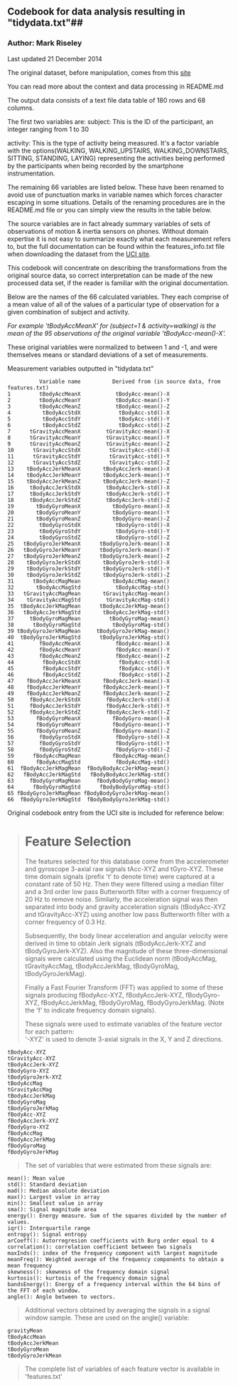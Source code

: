 ## Codebook for data analysis resulting in "tidydata.txt"##
### Author: Mark Riseley ###

Last updated 21 December 2014

The original dataset, before manipulation, comes from this [site](http://archive.ics.uci.edu/ml/datasets/Human+Activity+Recognition+Using+Smartphones#)

You can read more about the context and data processing in README.md

The output data consists of a text file data table of 180 rows and 68 columns.

The first two variables are:
subject: This is the ID of the participant, an integer ranging from 1 to 30

activity: This is the type of activity being measured. It's a factor variable with the options(WALKING, WALKING\_UPSTAIRS, WALKING\_DOWNSTAIRS, SITTING, STANDING, LAYING) representing the activities being performed by the participants when being recorded by the smartphone instrumentation.

The remaining 66 variables are listed below. These have been renamed to avoid use of punctuation marks in variable names which forces character escaping in some situations. Details of the renaming procedures are in the README.md file or you can simply view the results in the table below.

The source variables are in fact already summary variables of sets of observations of motion & inertia sensors on phones. Without domain expertise it is not easy to summarize exactly what each measurement refers to, but the full documentation can be found within the features_info.txt file when downloading the dataset from the [UCI site](http://archive.ics.uci.edu/ml/machine-learning-databases/00240/UCI%20HAR%20Dataset.zip).

This codebook will concentrate on describing the transformations from the original source data, so correct interpretation can be made of the new processed data set, if the reader is familiar with the original documentation.

Below are the names of the 66 calculated variables. They each comprise of a mean value of all of the values of a particular type of observation for a given combination of subject and activity.

*For example 'tBodyAccMeanX' for (subject=1 & activity=walking) is the mean of the 95 observations of the original variable 'tBodyAcc-mean()-X'.*

These original variables were normalized to between 1 and -1, and were themselves means or standard deviations of a set of measurements.

Measurement variables outputted in "tidydata.txt"

    	  	  Variable name          Derived from (in source data, from features.txt)
	1         tBodyAccMeanX           tBodyAcc-mean()-X
	2         tBodyAccMeanY           tBodyAcc-mean()-Y
	3         tBodyAccMeanZ           tBodyAcc-mean()-Z
	4          tBodyAccStdX            tBodyAcc-std()-X
	5          tBodyAccStdY            tBodyAcc-std()-Y
	6          tBodyAccStdZ            tBodyAcc-std()-Z
	7      tGravityAccMeanX        tGravityAcc-mean()-X
	8      tGravityAccMeanY        tGravityAcc-mean()-Y
	9      tGravityAccMeanZ        tGravityAcc-mean()-Z
	10      tGravityAccStdX         tGravityAcc-std()-X
	11      tGravityAccStdY         tGravityAcc-std()-Y
	12      tGravityAccStdZ         tGravityAcc-std()-Z
	13    tBodyAccJerkMeanX       tBodyAccJerk-mean()-X
	14    tBodyAccJerkMeanY       tBodyAccJerk-mean()-Y
	15    tBodyAccJerkMeanZ       tBodyAccJerk-mean()-Z
	16     tBodyAccJerkStdX        tBodyAccJerk-std()-X
	17     tBodyAccJerkStdY        tBodyAccJerk-std()-Y
	18     tBodyAccJerkStdZ        tBodyAccJerk-std()-Z
	19       tBodyGyroMeanX          tBodyGyro-mean()-X
	20       tBodyGyroMeanY          tBodyGyro-mean()-Y
	21       tBodyGyroMeanZ          tBodyGyro-mean()-Z
	22        tBodyGyroStdX           tBodyGyro-std()-X
	23        tBodyGyroStdY           tBodyGyro-std()-Y
	24        tBodyGyroStdZ           tBodyGyro-std()-Z
	25   tBodyGyroJerkMeanX      tBodyGyroJerk-mean()-X
	26   tBodyGyroJerkMeanY      tBodyGyroJerk-mean()-Y
	27   tBodyGyroJerkMeanZ      tBodyGyroJerk-mean()-Z
	28    tBodyGyroJerkStdX       tBodyGyroJerk-std()-X
	29    tBodyGyroJerkStdY       tBodyGyroJerk-std()-Y
	30    tBodyGyroJerkStdZ       tBodyGyroJerk-std()-Z
	31      tBodyAccMagMean          tBodyAccMag-mean()
	32       tBodyAccMagStd           tBodyAccMag-std()
	33   tGravityAccMagMean       tGravityAccMag-mean()
	34    tGravityAccMagStd        tGravityAccMag-std()
	35  tBodyAccJerkMagMean      tBodyAccJerkMag-mean()
	36   tBodyAccJerkMagStd       tBodyAccJerkMag-std()
	37     tBodyGyroMagMean         tBodyGyroMag-mean()
	38      tBodyGyroMagStd          tBodyGyroMag-std()
	39 tBodyGyroJerkMagMean     tBodyGyroJerkMag-mean()
	40  tBodyGyroJerkMagStd      tBodyGyroJerkMag-std()
	41        fBodyAccMeanX           fBodyAcc-mean()-X
	42        fBodyAccMeanY           fBodyAcc-mean()-Y
	43        fBodyAccMeanZ           fBodyAcc-mean()-Z
	44         fBodyAccStdX            fBodyAcc-std()-X
	45         fBodyAccStdY            fBodyAcc-std()-Y
	46         fBodyAccStdZ            fBodyAcc-std()-Z
	47    fBodyAccJerkMeanX       fBodyAccJerk-mean()-X
	48    fBodyAccJerkMeanY       fBodyAccJerk-mean()-Y
	49    fBodyAccJerkMeanZ       fBodyAccJerk-mean()-Z
	50     fBodyAccJerkStdX        fBodyAccJerk-std()-X
	51     fBodyAccJerkStdY        fBodyAccJerk-std()-Y
	52     fBodyAccJerkStdZ        fBodyAccJerk-std()-Z
	53       fBodyGyroMeanX          fBodyGyro-mean()-X
	54       fBodyGyroMeanY          fBodyGyro-mean()-Y
	55       fBodyGyroMeanZ          fBodyGyro-mean()-Z
	56        fBodyGyroStdX           fBodyGyro-std()-X
	57        fBodyGyroStdY           fBodyGyro-std()-Y
	58        fBodyGyroStdZ           fBodyGyro-std()-Z
	59      fBodyAccMagMean          fBodyAccMag-mean()
	60       fBodyAccMagStd           fBodyAccMag-std()
	61  fBodyAccJerkMagMean  fBodyBodyAccJerkMag-mean()
	62   fBodyAccJerkMagStd   fBodyBodyAccJerkMag-std()
	63     fBodyGyroMagMean     fBodyBodyGyroMag-mean()
	64      fBodyGyroMagStd      fBodyBodyGyroMag-std()
	65 fBodyGyroJerkMagMean fBodyBodyGyroJerkMag-mean()
	66  fBodyGyroJerkMagStd  fBodyBodyGyroJerkMag-std()


Original codebook entry from the UCI site is included for reference below:

>Feature Selection 
>=================
>
>The features selected for this database come from the accelerometer and gyroscope 3-axial raw signals tAcc-XYZ and tGyro-XYZ. These time domain signals (prefix 't' to denote time) were captured at a constant rate of 50 Hz. Then they were filtered using a median filter and a 3rd order low pass Butterworth filter with a corner frequency of 20 Hz to remove noise. Similarly, the acceleration signal was then separated into body and gravity acceleration signals (tBodyAcc-XYZ and tGravityAcc-XYZ) using another low pass Butterworth filter with a corner frequency of 0.3 Hz. 
>
>Subsequently, the body linear acceleration and angular velocity were derived in time to obtain Jerk signals (tBodyAccJerk-XYZ and tBodyGyroJerk-XYZ). Also the magnitude of these three-dimensional signals were calculated using the Euclidean norm (tBodyAccMag, tGravityAccMag, tBodyAccJerkMag, tBodyGyroMag, tBodyGyroJerkMag). 
>
>Finally a Fast Fourier Transform (FFT) was applied to some of these signals producing fBodyAcc-XYZ, fBodyAccJerk-XYZ, fBodyGyro-XYZ, fBodyAccJerkMag, fBodyGyroMag, fBodyGyroJerkMag. (Note the 'f' to indicate frequency domain signals). 
>
>These signals were used to estimate variables of the feature vector for each pattern:  
>'-XYZ' is used to denote 3-axial signals in the X, Y and Z directions.
>
	tBodyAcc-XYZ
	tGravityAcc-XYZ
	tBodyAccJerk-XYZ
	tBodyGyro-XYZ
	tBodyGyroJerk-XYZ
	tBodyAccMag
	tGravityAccMag
	tBodyAccJerkMag
	tBodyGyroMag
	tBodyGyroJerkMag
	fBodyAcc-XYZ
	fBodyAccJerk-XYZ
	fBodyGyro-XYZ
	fBodyAccMag
	fBodyAccJerkMag
	fBodyGyroMag
	fBodyGyroJerkMag

>The set of variables that were estimated from these signals are: 
>
	mean(): Mean value
	std(): Standard deviation
	mad(): Median absolute deviation 
	max(): Largest value in array
	min(): Smallest value in array
	sma(): Signal magnitude area
	energy(): Energy measure. Sum of the squares divided by the number of values. 
	iqr(): Interquartile range 
	entropy(): Signal entropy
	arCoeff(): Autorregresion coefficients with Burg order equal to 4
	correlation(): correlation coefficient between two signals
	maxInds(): index of the frequency component with largest magnitude
	meanFreq(): Weighted average of the frequency components to obtain a mean frequency
	skewness(): skewness of the frequency domain signal 
	kurtosis(): kurtosis of the frequency domain signal 
	bandsEnergy(): Energy of a frequency interval within the 64 bins of the FFT of each window.
	angle(): Angle between to vectors.
>
>Additional vectors obtained by averaging the signals in a signal window sample. These are used on the angle() variable:
>
	gravityMean
	tBodyAccMean
	tBodyAccJerkMean
	tBodyGyroMean
	tBodyGyroJerkMean
>
>The complete list of variables of each feature vector is available in 'features.txt'